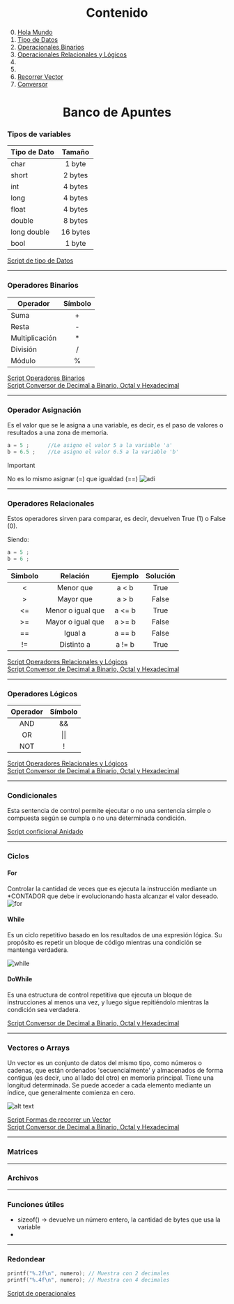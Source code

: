 # <center>Contenido
0. [Hola Mundo](./holaMundo.c)
1. [Tipo de Datos](./tipoDeDato.c)
2. [Operacionales Binarios](./operacionales.c)
3. [Operacionales Relacionales y Lógicos](./rangoMultiple.c)
4. []()
5. []()
6. [Recorrer Vector](./recorrerVector.c)
7. [Conversor](./conversor.c)

# <center>Banco de Apuntes

### Tipos de variables
|Tipo de Dato|Tamaño|
|-----------|:---:|
| char | 1 byte |
| short | 2 bytes |
| int | 4 bytes |
| long | 4 bytes |
| float | 4 bytes |
| double | 8 bytes |
| long double | 16 bytes |
| bool | 1 byte |

[Script de tipo de Datos](./tipoDeDato.c)

---
### Operadores Binarios
| Operador | Símbolo |
|-----------|:---:|
| Suma  | + |
| Resta  | - |
| Multiplicación  | * |
| División  | / |
| Módulo  | % |

[Script Operadores Binarios](./operacionales.c)  
[Script Conversor de Decimal a Binario, Octal y Hexadecimal](./conversor.c)

---
### Operador Asignación  
Es el valor que se le asigna a una variable, es decir, es el paso de valores o resultados a una zona de memoria.
```c
a = 5 ;      //Le asigno el valor 5 a la variable 'a'
b = 6.5 ;    //Le asigno el valor 6.5 a la variable 'b'
``` 
> [!IMPORTANT]
> No es lo mismo asignar (=) que igualdad (==)
> ![adi](image-2.png)

---
### Operadores Relacionales

Estos operadores sirven para comparar, es decir, devuelven True $(1)$ o False $(0)$.

Siendo:
```c
a = 5 ;
b = 6 ;
```  

| Símbolo |  Relación | Ejemplo | Solución |
|:---:|:---:|:---:|:---:|
| <  | Menor que | a < b | True |
| >  | Mayor que | a > b | False
| <=  | Menor o igual que | a <= b | True  |
| >=  | Mayor o igual que | a >= b | False |
| == | Igual a | a == b | False |
| !=  | Distinto a | a != b | True |

[Script Operadores Relacionales y Lógicos](./rangoMultiple.c)  
[Script Conversor de Decimal a Binario, Octal y Hexadecimal](./conversor.c)

---
### Operadores Lógicos
| Operador | Símbolo |
|:---:|:---:|
| AND  | \&\& |
| OR  | \|\| |
| NOT  | ! |

[Script Operadores Relacionales y Lógicos](./rangoMultiple.c)  
[Script Conversor de Decimal a Binario, Octal y Hexadecimal](./conversor.c)

---
### Condicionales  
Esta sentencia de control permite ejecutar o no una sentencia simple o compuesta según se cumpla o no una determinada condición.  

[Script conficional Anidado](./rangoMultiple.c) 

---
### Ciclos  
#### For  
Controlar la cantidad de veces que es ejecuta la instrucción mediante un *CONTADOR que debe ir evolucionando hasta alcanzar el valor deseado.
![for](image-3.png)  

#### While  
Es un ciclo repetitivo basado en los resultados de una expresión lógica. Su propósito es repetir un bloque de código mientras una condición se mantenga verdadera.  

![while](image.png)

#### DoWhile  
Es una estructura de control repetitiva que ejecuta un bloque de instrucciones al menos una vez, y luego sigue repitiéndolo mientras la condición sea verdadera.
                        
[Script Conversor de Decimal a Binario, Octal y Hexadecimal](./conversor.c)

---
### Vectores o Arrays  
Un vector es un conjunto de datos del mismo tipo, como números o cadenas, que están ordenados 'secuencialmente' y almacenados de forma contigua (es decir, uno al lado del otro) en memoria principal.
Tiene una longitud determinada. Se puede acceder a cada elemento mediante un índice, que generalmente comienza en cero.

![alt text](image-1.png)

[Script Formas de recorrer un Vector](./recorrerVector.c)  
[Script Conversor de Decimal a Binario, Octal y Hexadecimal](./conversor.c)

---
### Matrices

---
### Archivos  


---
### Funciones útiles
* sizeof() $\rightarrow$ devuelve un número entero, la cantidad de bytes que usa la variable
* 



---
### Redondear
```c
printf("%.2f\n", numero); // Muestra con 2 decimales
printf("%.4f\n", numero); // Muestra con 4 decimales
```
[Script de operacionales](./operacionales.c)



